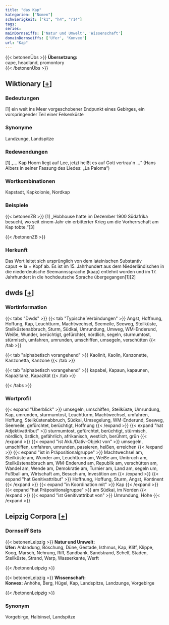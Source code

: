 ```yaml
---
title: "das Kap"
kategorien: ["Nomen"]
schwierigkeit: ["k1", "h4", "r14"]
tags:
series:
mainDornseiffs: ['Natur und Umwelt', 'Wissenschaft']
domainDornseiffs: ['Ufer', 'Konvex']
url: "Kap"
---
```


{{< betonenÜbs >}}
**Übersetzung:**  
cape, headland, promontory  
{{< /betonenÜbs >}}

## Wiktionary [[+](https://de.wiktionary.org/wiki/Kap)]

### Bedeutungen
[1] ein weit ins Meer vorgeschobener Endpunkt eines Gebirges, ein vorspringender Teil einer Felsenküste  

### Synonyme
Landzunge, Landspitze  

### Redewendungen
[1] „… Kap Hoorn liegt auf Lee, jetzt heißt es auf Gott vertrau'n …“ (Hans Albers in seiner Fassung des Liedes: „La Paloma“)  

### Wortkombinationen
Kapstadt, Kapkolonie, Nordkap  

### Beispiele
{{< betonenZB >}}
[1] „Hobhouse hatte im Dezember 1900 Südafrika besucht, wo seit einem Jahr ein erbitterter Krieg um die Vorherrschaft am Kap tobte.“[3]  

{{< /betonenZB >}}
### Herkunft
Das Wort leitet sich ursprünglich von dem lateinischen Substantiv caput → la = Kopf ab. Es ist im 15. Jahrhundert aus dem Niederländischen in die niederdeutsche Seemannssprache (kaap) entlehnt worden und im 17. Jahrhundert in die hochdeutsche Sprache übergegangen[1][2]  



## dwds [[+](https://www.dwds.de/wb/Kap)]

### Wortinformation
{{< tabs "Dwds" >}}
{{< tab "Typische Verbindungen" >}}
Angst, Hoffnung, Hoffung, Kap, Leuchtturm, Machtwechsel, Seemeile, Seeweg, Steilküste, Steilküstenabbruch, Sturm, Südkai, Umrundung, Umweg, WM-Enderund, Weiße, Wunder, berüchtigt, gefürchtet, nördlich, segeln, sturmumtost, stürmisch, umfahren, umrunden, umschiffen, umsegeln, verschütten
{{< /tab >}}

{{< tab "alphabetisch vorangehend" >}}
Kaolinit, Kaolin, Kanzonette, Kanzonetta, Kanzone
{{< /tab >}}

{{< tab "alphabetisch vorangehend" >}}
kapabel, Kapaun, kapaunen, Kapazitanz, Kapazität
{{< /tab >}}

{{< /tabs >}}

### Wortprofil
{{< expand "Überblick" >}} umsegeln, umschiffen, Steilküste, Umrundung, Kap, umrunden, sturmumtost, Leuchtturm, Machtwechsel, umfahren, Hoffung, Steilküstenabbruch, Südkai, Umsegelung, WM-Enderund, Seeweg, Seemeile, gefürchtet, berüchtigt, Hoffnung {{< /expand >}}
{{< expand "hat Adjektivattribut" >}} sturmumtost, gefürchtet, berüchtigt, stürmisch, nördlich, östlich, gefährlich, afrikanisch, westlich, berühmt, grün {{< /expand >}}
{{< expand "ist Akk./Dativ-Objekt von" >}} umsegeln, umschiffen, umfahren, umrunden, passieren, heißen, erreichen {{< /expand >}}
{{< expand "ist in Präpositionalgruppe" >}} Machtwechsel am, Steilküste am, Wunder am, Leuchtturm am, Weiße am, Umbruch am, Steilküstenabbruch am, WM-Enderund am, Republik am, verschütten am, Wandel am, Wende am, Demokratie am, Turnier am, Land am, segeln um, Fußball am, Wirtschaft am, Besuch am, Investition am {{< /expand >}}
{{< expand "hat Genitivattribut" >}} Hoffnung, Hoffung, Sturm, Angst, Kontinent {{< /expand >}}
{{< expand "in Koordination mit" >}} Kap {{< /expand >}}
{{< expand "hat Präpositionalgruppe" >}} am Südkai, im Norden {{< /expand >}}
{{< expand "ist Genitivattribut von" >}} Umrundung, Höhe {{< /expand >}}

## Leipzig Corpora [[+](https://corpora.uni-leipzig.de/en/res?word=Kap&corpusId=deu_newscrawl-public_2018)]

### Dornseiff Sets
{{< betonenLeipzig >}}
**Natur und Umwelt:**  
**Ufer:** Anlandung, Böschung, Düne, Gestade, Isthmus, Kap, Kliff, Klippe, Koog, Marsch, Nehrung, Riff, Sandbank, Sandstrand, Schelf, Staden, Steilküste, Strand, Warp, Wasserkante, Werft  

{{< /betonenLeipzig >}}


{{< betonenLeipzig >}}
**Wissenschaft:**  
**Konvex:** Anhöhe, Berg, Hügel, Kap, Landspitze, Landzunge, Vorgebirge  

{{< /betonenLeipzig >}}

### Synonym
Vorgebirge, Halbinsel, Landspitze

